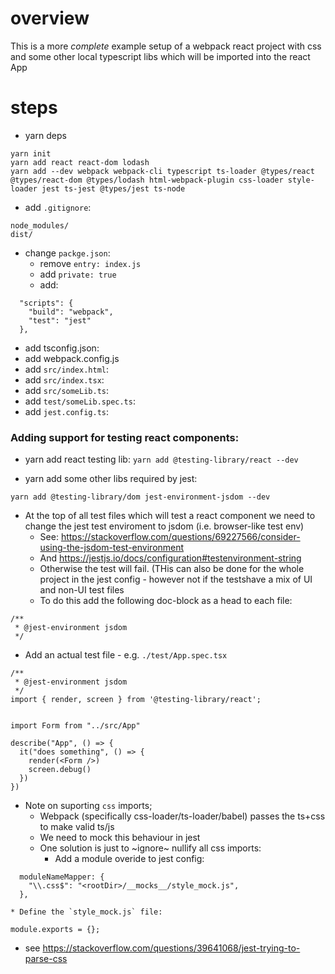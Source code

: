 # overview
This is a more _complete_ example setup of a webpack react project with css and some other local typescript libs which will be imported into the react App

# steps

* yarn deps
```
yarn init
yarn add react react-dom lodash
yarn add --dev webpack webpack-cli typescript ts-loader @types/react @types/react-dom @types/lodash html-webpack-plugin css-loader style-loader jest ts-jest @types/jest ts-node
```

* add `.gitignore`:
```
node_modules/
dist/
```

* change `packge.json`:
  * remove `entry: index.js`
  * add `private: true`
  * add:
```
  "scripts": {
    "build": "webpack",
    "test": "jest"
  },
```

* add tsconfig.json:
* add webpack.config.js
* add `src/index.html`:
* add `src/index.tsx`:
* add `src/someLib.ts`:
* add `test/someLib.spec.ts`:
* add `jest.config.ts`:


### Adding support for testing react components:

* yarn add react testing lib: `yarn add @testing-library/react --dev`

* yarn add some other libs required by jest:
```
yarn add @testing-library/dom jest-environment-jsdom --dev
```

* At the top of all test files which will test a react component we need to change the jest test enviroment to jsdom (i.e. browser-like test env)
    * See: https://stackoverflow.com/questions/69227566/consider-using-the-jsdom-test-environment
    * And https://jestjs.io/docs/configuration#testenvironment-string
  * Otherwise the test will fail. (THis can also be done for the whole project in the jest config - however not if the testshave a mix of UI and non-UI test files
  * To do this add the following doc-block as a head to each file:
```
/**
 * @jest-environment jsdom
 */

```

* Add an actual test file - e.g. `./test/App.spec.tsx`
```
/**
 * @jest-environment jsdom
 */
import { render, screen } from '@testing-library/react';


import Form from "../src/App"

describe("App", () => {
  it("does something", () => {
    render(<Form />)
    screen.debug()
  })
})
```

* Note on suporting `css` imports;
  * Webpack (specifically css-loader/ts-loader/babel) passes the ts+css to make valid ts/js
  * We need to mock this behaviour in jest
  * One solution is just to ~ignore~ nullify all css imports:
    * Add a module overide to jest config:
```
  moduleNameMapper: {
    "\\.css$": "<rootDir>/__mocks__/style_mock.js",
  },
```
    * Define the `style_mock.js` file:
```
module.exports = {};
```
  * see https://stackoverflow.com/questions/39641068/jest-trying-to-parse-css
